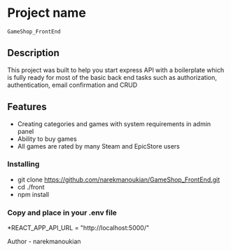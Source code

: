 # Project name
    GameShop_FrontEnd
## Description

This project was built to help you start express API with a boilerplate which is fully ready for most of the basic back end tasks such as authorization, authentication, email confirmation and CRUD

## Features

* Creating categories and games with system requirements in admin panel
* Ability to buy games
* All games are rated by many Steam and EpicStore users
 

### Installing

* git clone https://github.com/narekmanoukian/GameShop_FrontEnd.git<br>
* cd ./front<br>
* npm install<br>

### Copy and place in your .env file

*REACT_APP_API_URL = "http://localhost:5000/"



Author - narekmanoukian